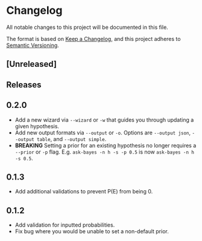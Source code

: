 # Changelog
All notable changes to this project will be documented in this file.

The format is based on [Keep a Changelog](https://keepachangelog.com/en/1.0.0/),
and this project adheres to [Semantic Versioning](https://semver.org/spec/v2.0.0.html).

## [Unreleased]

## Releases

## 0.2.0
* Add a new wizard via `--wizard` or `-w` that guides you through updating a given hypothesis.
* Add new output formats via `--output` or `-o`.  Options are `--output json`, `--output table`, and `--output simple`.
* **BREAKING** Setting a prior for an existing hypothesis no longer requires a `--prior` or `-p` flag. E.g. `ask-bayes -n h -s -p 0.5` is now  `ask-bayes -n h -s 0.5`.

## 0.1.3
* Add additional validations to prevent P(E) from being 0.

## 0.1.2
* Add validation for inputted probabilities.
* Fix bug where you would be unable to set a non-default prior.